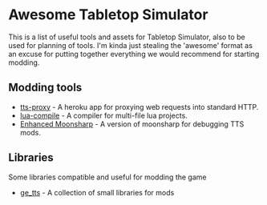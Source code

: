 # Awesome Tabletop Simulator

This is a list of useful tools and assets for Tabletop Simulator, also to be used for planning of tools.
I'm kinda just stealing the 'awesome' format as an excuse for putting together everything we would recommend for starting modding.

## Modding tools

- [tts-proxy](https://github.com/Benjamin-Dobell/tts-proxy) - A heroku app for proxying web requests into standard HTTP.
- [lua-compile](https://gitlab.com/MoreThanTom/lua-compiled-require) - A compiler for multi-file lua projects.
- [Enhanced Moonsharp](https://github.com/Benjamin-Dobell/moonsharp) - A version of moonsharp for debugging TTS mods.

## Libraries

Some libraries compatible and useful for modding the game

- [ge_tts](https://gitlab.com/BenjaminDobell/ge_tts/) - A collection of small libraries for mods
